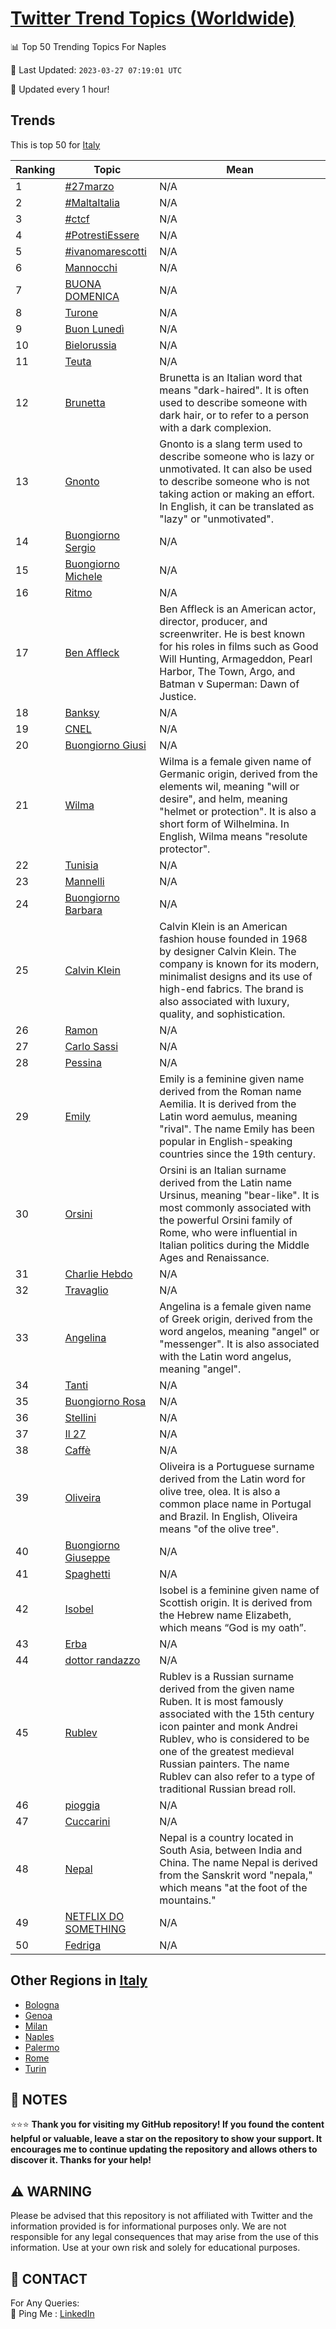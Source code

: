 [Twitter Trend Topics (Worldwide)](https://github.com/ErcinDedeoglu/Twitter-Trend-Topics)
==========


📊 Top 50 Trending Topics For Naples

📆 Last Updated: `2023-03-27 07:19:01 UTC`

🔧 Updated every 1 hour!


## Trends

This is top 50 for [Italy](</Italy>)

| Ranking | Topic | Mean |
| ------- | ------------ | ------------ |
| 1 | [#27marzo](http://twitter.com/search?q=%2327marzo) | N/A |
| 2 | [#MaltaItalia](http://twitter.com/search?q=%23MaltaItalia) | N/A |
| 3 | [#ctcf](http://twitter.com/search?q=%23ctcf) | N/A |
| 4 | [#PotrestiEssere](http://twitter.com/search?q=%23PotrestiEssere) | N/A |
| 5 | [#ivanomarescotti](http://twitter.com/search?q=%23ivanomarescotti) | N/A |
| 6 | [Mannocchi](http://twitter.com/search?q=Mannocchi) | N/A |
| 7 | [BUONA DOMENICA](http://twitter.com/search?q=BUONA+DOMENICA) | N/A |
| 8 | [Turone](http://twitter.com/search?q=Turone) | N/A |
| 9 | [Buon Lunedì](http://twitter.com/search?q=Buon+Luned%c3%ac) | N/A |
| 10 | [Bielorussia](http://twitter.com/search?q=Bielorussia) | N/A |
| 11 | [Teuta](http://twitter.com/search?q=Teuta) | N/A |
| 12 | [Brunetta](http://twitter.com/search?q=Brunetta) | Brunetta is an Italian word that means "dark-haired". It is often used to describe someone with dark hair, or to refer to a person with a dark complexion. |
| 13 | [Gnonto](http://twitter.com/search?q=Gnonto) | Gnonto is a slang term used to describe someone who is lazy or unmotivated. It can also be used to describe someone who is not taking action or making an effort. In English, it can be translated as "lazy" or "unmotivated". |
| 14 | [Buongiorno Sergio](http://twitter.com/search?q=Buongiorno+Sergio) | N/A |
| 15 | [Buongiorno Michele](http://twitter.com/search?q=Buongiorno+Michele) | N/A |
| 16 | [Ritmo](http://twitter.com/search?q=Ritmo) | N/A |
| 17 | [Ben Affleck](http://twitter.com/search?q=Ben+Affleck) | Ben Affleck is an American actor, director, producer, and screenwriter. He is best known for his roles in films such as Good Will Hunting, Armageddon, Pearl Harbor, The Town, Argo, and Batman v Superman: Dawn of Justice. |
| 18 | [Banksy](http://twitter.com/search?q=Banksy) | N/A |
| 19 | [CNEL](http://twitter.com/search?q=CNEL) | N/A |
| 20 | [Buongiorno Giusi](http://twitter.com/search?q=Buongiorno+Giusi) | N/A |
| 21 | [Wilma](http://twitter.com/search?q=Wilma) | Wilma is a female given name of Germanic origin, derived from the elements wil, meaning "will or desire", and helm, meaning "helmet or protection". It is also a short form of Wilhelmina. In English, Wilma means "resolute protector". |
| 22 | [Tunisia](http://twitter.com/search?q=Tunisia) | N/A |
| 23 | [Mannelli](http://twitter.com/search?q=Mannelli) | N/A |
| 24 | [Buongiorno Barbara](http://twitter.com/search?q=Buongiorno+Barbara) | N/A |
| 25 | [Calvin Klein](http://twitter.com/search?q=Calvin+Klein) | Calvin Klein is an American fashion house founded in 1968 by designer Calvin Klein. The company is known for its modern, minimalist designs and its use of high-end fabrics. The brand is also associated with luxury, quality, and sophistication. |
| 26 | [Ramon](http://twitter.com/search?q=Ramon) | N/A |
| 27 | [Carlo Sassi](http://twitter.com/search?q=Carlo+Sassi) | N/A |
| 28 | [Pessina](http://twitter.com/search?q=Pessina) | N/A |
| 29 | [Emily](http://twitter.com/search?q=Emily) | Emily is a feminine given name derived from the Roman name Aemilia. It is derived from the Latin word aemulus, meaning "rival". The name Emily has been popular in English-speaking countries since the 19th century. |
| 30 | [Orsini](http://twitter.com/search?q=Orsini) | Orsini is an Italian surname derived from the Latin name Ursinus, meaning "bear-like". It is most commonly associated with the powerful Orsini family of Rome, who were influential in Italian politics during the Middle Ages and Renaissance. |
| 31 | [Charlie Hebdo](http://twitter.com/search?q=Charlie+Hebdo) | N/A |
| 32 | [Travaglio](http://twitter.com/search?q=Travaglio) | N/A |
| 33 | [Angelina](http://twitter.com/search?q=Angelina) | Angelina is a female given name of Greek origin, derived from the word angelos, meaning "angel" or "messenger". It is also associated with the Latin word angelus, meaning "angel". |
| 34 | [Tanti](http://twitter.com/search?q=Tanti) | N/A |
| 35 | [Buongiorno Rosa](http://twitter.com/search?q=Buongiorno+Rosa) | N/A |
| 36 | [Stellini](http://twitter.com/search?q=Stellini) | N/A |
| 37 | [Il 27](http://twitter.com/search?q=Il+27) | N/A |
| 38 | [Caffè](http://twitter.com/search?q=Caff%c3%a8) | N/A |
| 39 | [Oliveira](http://twitter.com/search?q=Oliveira) | Oliveira is a Portuguese surname derived from the Latin word for olive tree, olea. It is also a common place name in Portugal and Brazil. In English, Oliveira means "of the olive tree". |
| 40 | [Buongiorno Giuseppe](http://twitter.com/search?q=Buongiorno+Giuseppe) | N/A |
| 41 | [Spaghetti](http://twitter.com/search?q=Spaghetti) | N/A |
| 42 | [Isobel](http://twitter.com/search?q=Isobel) | Isobel is a feminine given name of Scottish origin. It is derived from the Hebrew name Elizabeth, which means “God is my oath”. |
| 43 | [Erba](http://twitter.com/search?q=Erba) | N/A |
| 44 | [dottor randazzo](http://twitter.com/search?q=dottor+randazzo) | N/A |
| 45 | [Rublev](http://twitter.com/search?q=Rublev) | Rublev is a Russian surname derived from the given name Ruben. It is most famously associated with the 15th century icon painter and monk Andrei Rublev, who is considered to be one of the greatest medieval Russian painters. The name Rublev can also refer to a type of traditional Russian bread roll. |
| 46 | [pioggia](http://twitter.com/search?q=pioggia) | N/A |
| 47 | [Cuccarini](http://twitter.com/search?q=Cuccarini) | N/A |
| 48 | [Nepal](http://twitter.com/search?q=Nepal) | Nepal is a country located in South Asia, between India and China. The name Nepal is derived from the Sanskrit word "nepala," which means "at the foot of the mountains." |
| 49 | [NETFLIX DO SOMETHING](http://twitter.com/search?q=NETFLIX+DO+SOMETHING) | N/A |
| 50 | [Fedriga](http://twitter.com/search?q=Fedriga) | N/A |



## Other Regions in [Italy](</Italy>)

* [Bologna](</Italy/Bologna.md>)
* [Genoa](</Italy/Genoa.md>)
* [Milan](</Italy/Milan.md>)
* [Naples](</Italy/Naples.md>)
* [Palermo](</Italy/Palermo.md>)
* [Rome](</Italy/Rome.md>)
* [Turin](</Italy/Turin.md>)



## 📝 NOTES

⭐⭐⭐ **Thank you for visiting my GitHub repository! If you found the content helpful or valuable, leave a star on the repository to show your support. It encourages me to continue updating the repository and allows others to discover it. Thanks for your help!**


## ⚠️ WARNING

Please be advised that this repository is not affiliated with Twitter and the information provided is for informational purposes only. We are not responsible for any legal consequences that may arise from the use of this information. Use at your own risk and solely for educational purposes.


## 📨 CONTACT

 For Any Queries:  
            🏓 Ping Me : [LinkedIn](https://www.linkedin.com/in/ercindedeoglu/)
